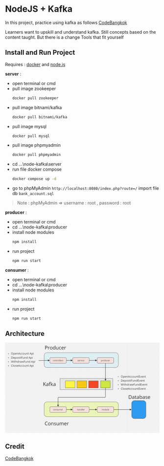 # NodeJS + Kafka
In this project, practice using kafka as follows [CodeBangkok](https://www.youtube.com/watch?v=RjtIdUOpH04&t=6093s)

Learners want to upskill and understand kafka. Still concepts based on the content taught. But there is a change Tools that fit yourself

## Install and Run Project

 Requires :  [docker](https://www.docker.com/) and [node.js](https://nodejs.org/en/)

**server** :  
- open terminal or cmd
- pull image zookeeper
	``` bash 
	docker pull zookeeper 
	```
- pull image bitnami/kafka
	``` bash
	docker pull bitnami/kafka
	```
- pull image mysql
	``` bash
	docker pull mysql
	```
- pull image phpmyadmin
	``` bash
	docker pull phpmyadmin
	```
- cd ...\node-kafka\server
- run file docker compose
	``` bash
	docker compose up -d
	```
- go to phpMyAdmin `http://localhost:8080/index.php?route=/` import file db `bank_account.sql`
> Note : phpMyAdmin => username : root , password : root
		
**producer** :
- open terminal or cmd
- cd ...\node-kafka\producer
- install node modules
	``` bash
	npm install
	```
- run project
	``` bash
	npm run start
	```

**consumer** :
- open terminal or cmd
- cd ...\node-kafka\producer
- install node modules
	``` bash
	npm install
	```
- run project
	``` bash
	npm run start
	```
## Architecture	
![alt text](https://github.com/nathachai13011997/node-kafka/blob/main/architecture.png?raw=true)

## Credit
[CodeBangkok](https://www.youtube.com/watch?v=RjtIdUOpH04&t=6093s)